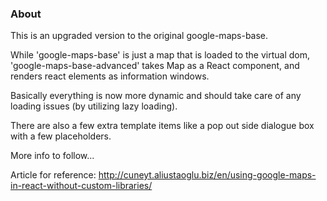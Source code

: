 ### About

This is an upgraded version to the original google-maps-base.

While 'google-maps-base' is just a map that is loaded to the virtual dom,
'google-maps-base-advanced' takes Map as a React component, and renders react elements as information windows.

Basically everything is now more dynamic and should take care of any loading issues (by utilizing lazy loading).

There are also a few extra template items like a pop out side dialogue box with a few placeholders.

More info to follow...

Article for reference:
http://cuneyt.aliustaoglu.biz/en/using-google-maps-in-react-without-custom-libraries/

